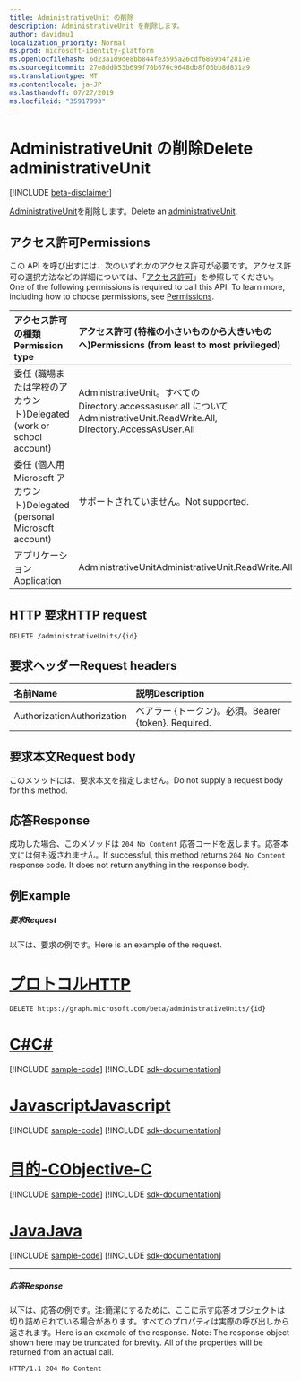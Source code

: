 ```yaml
---
title: AdministrativeUnit の削除
description: AdministrativeUnit を削除します。
author: davidmu1
localization_priority: Normal
ms.prod: microsoft-identity-platform
ms.openlocfilehash: 6d23a1d9de8bb844fe3595a26cdf6869b4f2817e
ms.sourcegitcommit: 27e8ddb53b699f70b676c9648db8f06bb8d831a9
ms.translationtype: MT
ms.contentlocale: ja-JP
ms.lasthandoff: 07/27/2019
ms.locfileid: "35917993"
---
```

# <a name="delete-administrativeunit"></a><span data-ttu-id="6f0e3-103">AdministrativeUnit の削除</span><span class="sxs-lookup"><span data-stu-id="6f0e3-103">Delete administrativeUnit</span></span>

[!INCLUDE [beta-disclaimer](../../includes/beta-disclaimer.md)]

<span data-ttu-id="6f0e3-104">[AdministrativeUnit](../resources/administrativeunit.md)を削除します。</span><span class="sxs-lookup"><span data-stu-id="6f0e3-104">Delete an [administrativeUnit](../resources/administrativeunit.md).</span></span>

## <a name="permissions"></a><span data-ttu-id="6f0e3-105">アクセス許可</span><span class="sxs-lookup"><span data-stu-id="6f0e3-105">Permissions</span></span>
<span data-ttu-id="6f0e3-p101">この API を呼び出すには、次のいずれかのアクセス許可が必要です。アクセス許可の選択方法などの詳細については、「[アクセス許可](/graph/permissions-reference)」を参照してください。</span><span class="sxs-lookup"><span data-stu-id="6f0e3-p101">One of the following permissions is required to call this API. To learn more, including how to choose permissions, see [Permissions](/graph/permissions-reference).</span></span>


|<span data-ttu-id="6f0e3-108">アクセス許可の種類</span><span class="sxs-lookup"><span data-stu-id="6f0e3-108">Permission type</span></span>      | <span data-ttu-id="6f0e3-109">アクセス許可 (特権の小さいものから大きいものへ)</span><span class="sxs-lookup"><span data-stu-id="6f0e3-109">Permissions (from least to most privileged)</span></span>              |
|:--------------------|:---------------------------------------------------------|
|<span data-ttu-id="6f0e3-110">委任 (職場または学校のアカウント)</span><span class="sxs-lookup"><span data-stu-id="6f0e3-110">Delegated (work or school account)</span></span> | <span data-ttu-id="6f0e3-111">AdministrativeUnit。すべての Directory.accessasuser.all について</span><span class="sxs-lookup"><span data-stu-id="6f0e3-111">AdministrativeUnit.ReadWrite.All, Directory.AccessAsUser.All</span></span>    |
|<span data-ttu-id="6f0e3-112">委任 (個人用 Microsoft アカウント)</span><span class="sxs-lookup"><span data-stu-id="6f0e3-112">Delegated (personal Microsoft account)</span></span> | <span data-ttu-id="6f0e3-113">サポートされていません。</span><span class="sxs-lookup"><span data-stu-id="6f0e3-113">Not supported.</span></span>    |
|<span data-ttu-id="6f0e3-114">アプリケーション</span><span class="sxs-lookup"><span data-stu-id="6f0e3-114">Application</span></span> | <span data-ttu-id="6f0e3-115">AdministrativeUnit</span><span class="sxs-lookup"><span data-stu-id="6f0e3-115">AdministrativeUnit.ReadWrite.All</span></span> |

## <a name="http-request"></a><span data-ttu-id="6f0e3-116">HTTP 要求</span><span class="sxs-lookup"><span data-stu-id="6f0e3-116">HTTP request</span></span>
<!-- { "blockType": "ignored" } -->
```http
DELETE /administrativeUnits/{id}

```
## <a name="request-headers"></a><span data-ttu-id="6f0e3-117">要求ヘッダー</span><span class="sxs-lookup"><span data-stu-id="6f0e3-117">Request headers</span></span>
| <span data-ttu-id="6f0e3-118">名前</span><span class="sxs-lookup"><span data-stu-id="6f0e3-118">Name</span></span>       | <span data-ttu-id="6f0e3-119">説明</span><span class="sxs-lookup"><span data-stu-id="6f0e3-119">Description</span></span>|
|:---------------|:----------|
| <span data-ttu-id="6f0e3-120">Authorization</span><span class="sxs-lookup"><span data-stu-id="6f0e3-120">Authorization</span></span>  | <span data-ttu-id="6f0e3-p102">ベアラー {トークン}。必須。</span><span class="sxs-lookup"><span data-stu-id="6f0e3-p102">Bearer {token}. Required.</span></span> |

## <a name="request-body"></a><span data-ttu-id="6f0e3-123">要求本文</span><span class="sxs-lookup"><span data-stu-id="6f0e3-123">Request body</span></span>
<span data-ttu-id="6f0e3-124">このメソッドには、要求本文を指定しません。</span><span class="sxs-lookup"><span data-stu-id="6f0e3-124">Do not supply a request body for this method.</span></span>

## <a name="response"></a><span data-ttu-id="6f0e3-125">応答</span><span class="sxs-lookup"><span data-stu-id="6f0e3-125">Response</span></span>

<span data-ttu-id="6f0e3-p103">成功した場合、このメソッドは `204 No Content` 応答コードを返します。応答本文には何も返されません。</span><span class="sxs-lookup"><span data-stu-id="6f0e3-p103">If successful, this method returns `204 No Content` response code. It does not return anything in the response body.</span></span>

## <a name="example"></a><span data-ttu-id="6f0e3-128">例</span><span class="sxs-lookup"><span data-stu-id="6f0e3-128">Example</span></span>
##### <a name="request"></a><span data-ttu-id="6f0e3-129">要求</span><span class="sxs-lookup"><span data-stu-id="6f0e3-129">Request</span></span>
<span data-ttu-id="6f0e3-130">以下は、要求の例です。</span><span class="sxs-lookup"><span data-stu-id="6f0e3-130">Here is an example of the request.</span></span>

# <a name="httptabhttp"></a>[<span data-ttu-id="6f0e3-131">プロトコル</span><span class="sxs-lookup"><span data-stu-id="6f0e3-131">HTTP</span></span>](#tab/http)
<!-- {
  "blockType": "request",
  "name": "delete_administrativeunit"
}-->
```http
DELETE https://graph.microsoft.com/beta/administrativeUnits/{id}
```
# <a name="ctabcsharp"></a>[<span data-ttu-id="6f0e3-132">C#</span><span class="sxs-lookup"><span data-stu-id="6f0e3-132">C#</span></span>](#tab/csharp)
[!INCLUDE [sample-code](../includes/snippets/csharp/delete-administrativeunit-csharp-snippets.md)]
[!INCLUDE [sdk-documentation](../includes/snippets/snippets-sdk-documentation-link.md)]

# <a name="javascripttabjavascript"></a>[<span data-ttu-id="6f0e3-133">Javascript</span><span class="sxs-lookup"><span data-stu-id="6f0e3-133">Javascript</span></span>](#tab/javascript)
[!INCLUDE [sample-code](../includes/snippets/javascript/delete-administrativeunit-javascript-snippets.md)]
[!INCLUDE [sdk-documentation](../includes/snippets/snippets-sdk-documentation-link.md)]

# <a name="objective-ctabobjc"></a>[<span data-ttu-id="6f0e3-134">目的-C</span><span class="sxs-lookup"><span data-stu-id="6f0e3-134">Objective-C</span></span>](#tab/objc)
[!INCLUDE [sample-code](../includes/snippets/objc/delete-administrativeunit-objc-snippets.md)]
[!INCLUDE [sdk-documentation](../includes/snippets/snippets-sdk-documentation-link.md)]

# <a name="javatabjava"></a>[<span data-ttu-id="6f0e3-135">Java</span><span class="sxs-lookup"><span data-stu-id="6f0e3-135">Java</span></span>](#tab/java)
[!INCLUDE [sample-code](../includes/snippets/java/delete-administrativeunit-java-snippets.md)]
[!INCLUDE [sdk-documentation](../includes/snippets/snippets-sdk-documentation-link.md)]

---

##### <a name="response"></a><span data-ttu-id="6f0e3-136">応答</span><span class="sxs-lookup"><span data-stu-id="6f0e3-136">Response</span></span>
<span data-ttu-id="6f0e3-p104">以下は、応答の例です。注:簡潔にするために、ここに示す応答オブジェクトは切り詰められている場合があります。すべてのプロパティは実際の呼び出しから返されます。</span><span class="sxs-lookup"><span data-stu-id="6f0e3-p104">Here is an example of the response. Note: The response object shown here may be truncated for brevity. All of the properties will be returned from an actual call.</span></span>
<!-- {
  "blockType": "response",
  "truncated": true
} -->
```http
HTTP/1.1 204 No Content
```

<!-- uuid: 8fcb5dbc-d5aa-4681-8e31-b001d5168d79
2015-10-25 14:57:30 UTC -->
<!--
{
  "type": "#page.annotation",
  "description": "Delete administrativeUnit",
  "keywords": "",
  "section": "documentation",
  "tocPath": "",
  "suppressions": [
  ]
}
-->
